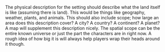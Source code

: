 The physical description for the setting should describe what the land itself is like (assuming there is land). This would be things like geography, weather, plants, and animals. This should also include scope; how large an area does this description cover? A city? A country? A continent? A planet? A map will supplement this description nicely. The spatial scope can be the entire known universe or just the part the characters are in right now. A rough idea of how big it is will always help players wrap their heads around it though.